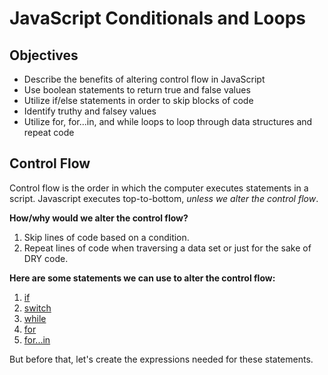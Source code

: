 # JavaScript Conditionals and Loops

## Objectives

* Describe the benefits of altering control flow in JavaScript
* Use boolean statements to return true and false values
* Utilize if/else statements in order to skip blocks of code
* Identify truthy and falsey values
* Utilize for, for...in, and while loops to loop through data structures and repeat code

## Control Flow

Control flow is the order in which the computer executes statements in a script. Javascript executes top-to-bottom, _unless we alter the control flow_.

**How/why would we alter the control flow?**
1. Skip lines of code based on a condition.
2. Repeat lines of code when traversing a data set or just for the sake of DRY code.

**Here are some statements we can use to alter the control flow:**
1. [if](https://developer.mozilla.org/en-US/docs/Web/JavaScript/Reference/Statements/if...else)
2. [switch](https://developer.mozilla.org/en-US/docs/Web/JavaScript/Reference/Statements/switch)
3. [while](https://developer.mozilla.org/en-US/docs/Web/JavaScript/Reference/Statements/while)
4. [for](https://developer.mozilla.org/en-US/docs/Web/JavaScript/Reference/Statements/for)
5. [for...in](https://developer.mozilla.org/en-US/docs/Web/JavaScript/Reference/Statements/for...in)

But before that, let's create the expressions needed for these statements.

